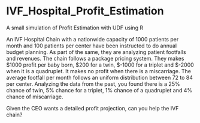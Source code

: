 # IVF_Hospital_Profit_Estimation
A small simulation of Profit Estimation with UDF using R

An IVF Hospital Chain with a nationwide capacity of 1000 patients per month and 100 patients per center have been instructed to do annual budget planning. As part of the same, they are analyzing patient footfalls and revenues.
The chain follows a package pricing system. They makes $1000 profit per baby born, $200 for a twin, $-1000 for a triplet and $-2000 when it is a quadruplet. It makes no profit when there is a miscarriage.
The average footfall per month follows an uniform distribution between 72 to 84 per center. Analyzing the data from the past, you found there is a 25% chance of twin, 5% chance for a triplet, 1% chance of a quadruplet and 4% chance of miscarriage.

Given the CEO wants a detailed profit projection, can you help the IVF chain?
